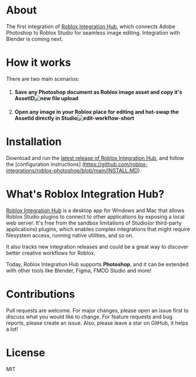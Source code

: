 # About 
The first integration of [Roblox Integration Hub](https://github.com/roblox-integrations/roblox-photoshop?tab=readme-ov-file#whats-roblox-integration-hub), which connects Adobe Photoshop to Roblox Studio for seamless image editing. Integration with Blender is coming next. 

# How it works 
There are two main scenarios: 
1. #### Save any Photoshop document as Roblox image asset and copy it's AssetID![new file upload](https://github.com/roblox-integrations/roblox-photoshop/assets/3534732/98dfb785-8605-4bc0-88d7-951657669bef)

2. #### Open any image in your Roblox place for editing and hot-swap the AssetId directly in Studio![edit-workflow-short](https://github.com/roblox-integrations/roblox-photoshop/assets/3534732/3587c100-65ed-47a0-baa7-246092f9bd06)



# Installation 
Download and run the [latest release of Roblox Integration Hub](https://github.com/roblox-integrations/roblox-photoshop/releases/latest), and follow the [configuration instructions] (https://github.com/roblox-integrations/roblox-photoshop/blob/main/INSTALL.MD). 


# What's Roblox Integration Hub?

[Roblox Integration Hub](https://github.com/roblox-integrations/roblox-photoshop/releases/latest) is a desktop app for Windows and Mac that allows Roblox Studio plugins to connect to other applications by exposing a local web server. It's free from the sandbox limitations of Studio(or third-party applications) plugins, which enables complex integrations that might require filesystem access, running native utilities, and so on.

It also tracks new integration releases and could be a great way to discover better creative workflows for Roblox.  

Today, Roblox Integration Hub supports **Photoshop**, and it can be extended with other tools like Blender, Figma, FMOD Studio and more! 

# Contributions
Pull requests are welcome. For major changes, please open an issue first to discuss what you would like to change.
For feature requests and bug reports, please create an issue. 
Also, please leave a star on GitHub, it helps a lot!

# License
MIT

